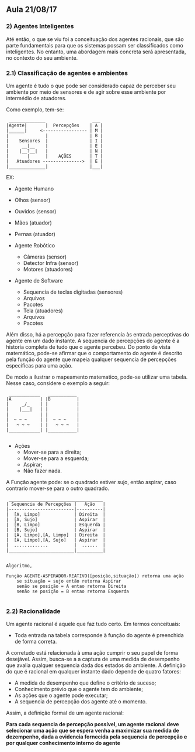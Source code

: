 ## Aula 21/08/17

### 2) Agentes Inteligentes

Até então, o que se viu foi a conceituação dos agentes racionais, que são parte fundamentais para que os sistemas possam ser classificados como inteligentes. No entanto, uma abordagem mais concreta será apresentada, no contexto do seu ambiente.

### 2.1) Classificação de agentes e ambientes

Um agente é tudo o que pode ser considerado capaz de perceber seu ambiente por meio de sensores e de agir sobre esse ambiente por intermédio de atuadores.

Como exemplo, tem-se:

```
 ______________                  ___
|Agente|       |  Percepções    | A | 
|______|     <----------------- | M |
|              |                | B |
|    Sensores  |                | I |
|     __|__    |                | E |
|    |__?__|   |                | N |
|       |      |    AÇÕES       | T |
|   Atuadores --------------->  | E |
|______________|                |___| 

```

EX: 


 -  Agente Humano
   - Olhos (sensor)
   - Ouvidos (sensor)
   - Mãos (atuador)
   - Pernas (atuador)

 - Agente Robótico
   - Câmeras (sensor)
   - Detector Infra (sensor)
   - Motores (atuadores)

 - Agente de Software
   - Sequencia de teclas digitadas (sensores)
   - Arquivos
   - Pacotes
   - Tela (atuadores)
   - Arquivos
   - Pacotes 


Além disso, há a percepção para fazer referencia às entrada perceptivas do agente em um dado instante. A sequencia de percepções do agente é a historia completa de tudo que o agente percebeu. Do ponto de vista matemático, pode-se afirmar que o comportamento do agente é descrito pela função do agente que mapeia qualquer sequencia de percepções específicas para uma ação.

De modo a ilustrar o mapeamento matematico, pode-se utilizar uma tabela. Nesse caso, considere o exemplo a seguir:


```
 ____________   ___________
|A           | |B          |
|     _/_    | |           |
|    |___|   | |           |
|            | |           |
|  ~ ~ ~     | |  ~ ~ ~    |
|   ~ ~ ~    | |   ~ ~ ~   |
|____________| |___________|
 
```

 - Ações
   - Mover-se para a direita;
   - Mover-se para a esquerda;
   - Aspirar;
   - Não fazer nada.

A Função agente pode: se o quadrado estiver sujo, então aspirar, caso contrario mover-se para o outro quadrado.


```
 ____________________________________
| Sequencia de Percepções |   Ação   |
|-------------------------|----------|
|  [A, Limpo]             | Direita  |
|  [A, Sujo]              | Aspirar  |
|  [B, Limpo]             | Esquerda |
|  [B, Sujo]              | Aspirar  |
|  [A, Limpo],[A, Limpo]  | Direita  |
|  [A, Limpo],[A, Sujo]   | Aspirar  |
|  .............          |  ......  |
|_________________________|__________|


Algoritmo,

Função AGENTE-ASPIRADOR-REATIVO([posição,situação]) retorna uma ação
	se situação = sujo então retorna Aspirar
	senão se posição = A entao retorna Direita
	senão se posição = B entao retorna Esquerda


```

### 2.2) Racionalidade

Um agente racional é aquele que faz tudo certo. Em termos conceituais:

 - Toda entrada na tabela corresponde à função do agente é preenchida de forma correta.

A corretudo está relacionada à uma ação cumprir o seu papel de forma desejável. Assim, busca-se a a captura de uma medida de desempenho que avalia qualquer sequencia dada dos estados do ambiente.
A definição do que é racional em qualquer instante dado depende de quatro fatores:

 - A medida de desempenho que define o critério de suceso;
 - Conhecimento prévio que o agente tem do ambiente;
 - As ações que o agente pode executar;
 - A sequencia de percepção dos agente até o momento.

Assim, a definição formal de um agente racional:

**Para cada sequencia de percepção possível, um agente racional deve selecionar uma ação que se espera venha a maximizar sua medida de dezempenho, dada a evidencia fornecida pela sequencia de percepção e por qualquer conhecimento interno do agente**




